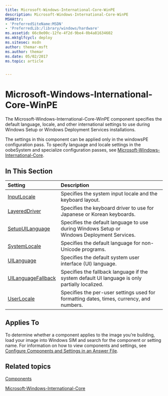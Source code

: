 ```yaml
---
title: Microsoft-Windows-International-Core-WinPE
description: Microsoft-Windows-International-Core-WinPE
MSHAttr:
- 'PreferredSiteName:MSDN'
- 'PreferredLib:/library/windows/hardware'
ms.assetid: 66c0e00c-12fe-4f2d-9be4-0b4a81634602
ms.mktglfcycl: deploy
ms.sitesec: msdn
author: themar-msft
ms.author: themar
ms.date: 05/02/2017
ms.topic: article


---
```

# Microsoft-Windows-International-Core-WinPE

The Microsoft-Windows-International-Core-WinPE component specifies the default language, locale, and other international settings to use during Windows Setup or Windows Deployment Services installations.

The settings in this component can be applied only in the windowsPE configuration pass. To specify language and locale settings in the oobeSystem and specialize configuration passes, see [Microsoft-Windows-International-Core](microsoft-windows-international-core.md).

## In This Section

| Setting                 | Description                                                                           |
|:------------------------|:--------------------------------------------------------------------------------------|
| [InputLocale](microsoft-windows-international-core-winpe-inputlocale.md) | Specifies the system input locale and the keyboard layout. |
| [LayeredDriver](microsoft-windows-international-core-winpe-layereddriver.md) | Specifies the keyboard driver to use for Japanese or Korean keyboards. |
| [SetupUILanguage](microsoft-windows-international-core-winpe-setupuilanguage.md) | Specifies the default language to use during Windows Setup or Windows Deployment Services. |
| [SystemLocale](microsoft-windows-international-core-winpe-systemlocale.md) | Specifies the default language for non-Unicode programs. |
| [UILanguage](microsoft-windows-international-core-winpe-uilanguage.md) | Specifies the default system user interface (UI) language. |
| [UILanguageFallback](microsoft-windows-international-core-winpe-uilanguagefallback.md) | Specifies the fallback language if the system default UI language is only partially localized. |
| [UserLocale](microsoft-windows-international-core-winpe-userlocale.md) | Specifies the per-user settings used for formatting dates, times, currency, and numbers. |

## Applies To

To determine whether a component applies to the image you’re building, load your image into Windows SIM and search for the component or setting name. For information on how to view components and settings, see [Configure Components and Settings in an Answer File](https://docs.microsoft.com/en-us/windows-hardware/customize/desktop/wsim/configure-components-and-settings-in-an-answer-file).

## Related topics

[Components](components-b-unattend.md)

[Microsoft-Windows-International-Core](microsoft-windows-international-core.md)
